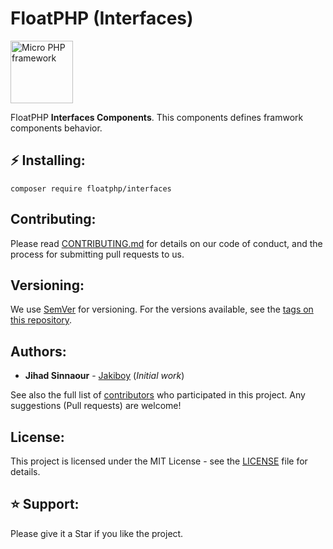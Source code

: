 # FloatPHP (Interfaces)

<img src="https://floatphp.com/assets/img/floatphp.png" width="100" alt="Micro PHP framework">

FloatPHP **Interfaces Components**.
This components defines framwork components behavior.

## ⚡ Installing:

```
composer require floatphp/interfaces
```

## Contributing:

Please read [CONTRIBUTING.md](https://github.com/floatphp/Interfaces/blob/master/CONTRIBUTING.md) for details on our code of conduct, and the process for submitting pull requests to us.

## Versioning:

We use [SemVer](http://semver.org/) for versioning. For the versions available, see the [tags on this repository](https://github.com/floatphp/Interfaces/tags). 

## Authors:

* **Jihad Sinnaour** - [Jakiboy](https://github.com/Jakiboy) (*Initial work*)

See also the full list of [contributors](https://github.com/floatphp/Interfaces/contributors) who participated in this project. Any suggestions (Pull requests) are welcome!

## License:

This project is licensed under the MIT License - see the [LICENSE](https://github.com/floatphp/Interfaces/blob/master/LICENSE) file for details.

## ⭐ Support:

Please give it a Star if you like the project.